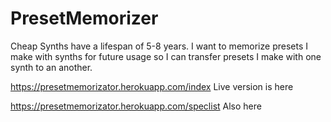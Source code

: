 # PresetMemorizer
Cheap Synths have a lifespan of 5-8 years. I want to memorize presets I make with synths for future usage so I can transfer presets I make with one synth to an another.

https://presetmemorizator.herokuapp.com/index
Live version is here

https://presetmemorizator.herokuapp.com/speclist
Also here
